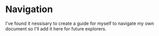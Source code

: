 # Navigation 

I've found it nessisary to create a guide for myself to navigate my own document so I'll add it here for future explorers. 
